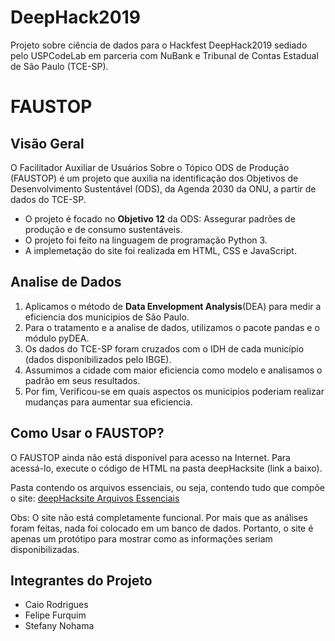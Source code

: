 #  DeepHack2019
Projeto sobre ciência de dados para o Hackfest DeepHack2019 sediado pelo USPCodeLab em parceria com NuBank e Tribunal de Contas Estadual de São Paulo (TCE-SP).

# FAUSTOP

## Visão Geral
O Facilitador Auxiliar de Usuários Sobre o Tópico ODS de Produção (FAUSTOP) é um projeto que auxilia na identificação dos Objetivos de Desenvolvimento Sustentável (ODS), da Agenda 2030 da ONU, a partir de dados do TCE-SP.

 * O projeto é focado no **Objetivo 12** da ODS: Assegurar padrões de produção e de consumo sustentáveis.
 * O projeto foi feito na linguagem de programação Python 3.
 * A implemetação do site foi realizada em HTML, CSS e JavaScript.


## Analise de Dados
   1. Aplicamos o método de **Data Envelopment Analysis**(DEA) para medir a eficiencia dos municipios de São Paulo.
   2. Para o tratamento e a analise de dados, utilizamos o pacote pandas e o módulo pyDEA.
   3. Os dados do TCE-SP foram cruzados com o IDH de cada município (dados disponibilizados pelo IBGE).
   4. Assumimos a cidade com maior eficiencia como modelo e analisamos o padrão em seus resultados.
   5. Por fim, Verificou-se em quais aspectos os municipios poderiam realizar mudanças para aumentar sua eficiencia.


## Como Usar o FAUSTOP?
O FAUSTOP ainda não está disponível para acesso na Internet. Para acessá-lo, execute o código de HTML na pasta deepHacksite (link a baixo).
 
  Pasta contendo os arquivos essenciais, ou seja, contendo tudo que compõe o site: [deepHacksite Arquivos Essenciais](https://github.com/FvFurquim/DeepHack2019/tree/master/deepHacksite/public_html)
 
 Obs: O site não está completamente funcional. Por mais que as análises foram feitas, nada foi colocado em um banco de dados. Portanto, o site é apenas um protótipo para mostrar como as informações seriam disponibilizadas.

## Integrantes do Projeto
   * Caio Rodrigues
   * Felipe Furquim
   * Stefany Nohama

